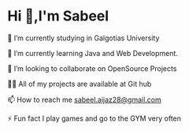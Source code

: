 <h1>Hi 👋,I'm Sabeel</h1>
🔭 I’m currently studying in Galgotias University

🌱 I’m currently learning Java and Web Development.

👯 I’m looking to collaborate on OpenSource Projects

👨‍💻 All of my projects are available at Git hub

📫 How to reach me sabeel.aijaz28@gmail.com

⚡ Fun fact I play games and go to the GYM very often

<!---
sabeel28/sabeel28 is a ✨ special ✨ repository because its `README.md` (this file) appears on your GitHub profile.
You can click the Preview link to take a look at your changes.
--->
